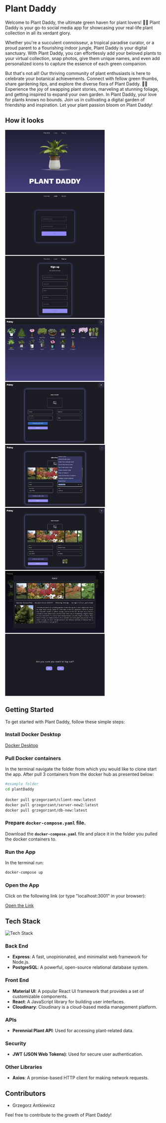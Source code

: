 # Plant Daddy

Welcome to Plant Daddy, the ultimate green haven for plant lovers! 🌿🌸 Plant Daddy is your go-to social media app for showcasing your real-life plant collection in all its verdant glory.

Whether you're a succulent connoisseur, a tropical paradise curator, or a proud parent to a flourishing indoor jungle, Plant Daddy is your digital sanctuary. With Plant Daddy, you can effortlessly add your beloved plants to your virtual collection, snap photos, give them unique names, and even add personalized icons to capture the essence of each green companion.

But that's not all! Our thriving community of plant enthusiasts is here to celebrate your botanical achievements. Connect with fellow green thumbs, share gardening tips, and explore the diverse flora of Plant Daddy. 🌼🌱 Experience the joy of swapping plant stories, marveling at stunning foliage, and getting inspired to expand your own garden. In Plant Daddy, your love for plants knows no bounds. Join us in cultivating a digital garden of friendship and inspiration. Let your plant passion bloom on Plant Daddy!

## How it looks
<img src='screens/Screenshot 2023-10-25 at 14.56.01.png' height=200> <img src='screens/Screenshot 2023-10-25 at 14.56.27.png' height=200> <img src='screens/Screenshot 2023-10-25 at 14.56.39.png' height=200> 
<img src='screens/Screenshot 2023-10-25 at 14.56.56.png' height=200>
<img src='screens/Screenshot 2023-10-25 at 14.57.09.png' height=200>
<img src='screens/Screenshot 2023-10-25 at 15.01.29.png' height=200>
<img src='screens/Screenshot 2023-10-25 at 15.01.46.png' height=200>
<img src='screens/Screenshot 2023-10-25 at 15.02.07.png'  height=200>
<img src='screens/Screenshot 2023-10-25 at 14.58.24.png' height=200>


## Getting Started

To get started with Plant Daddy, follow these simple steps:

### Install Docker Desktop

[Docker Desktop](https://www.docker.com/products/docker-desktop/)

### Pull Docker containers

In the terminal navigate the folder from which you would like to clone start the app. 
After pull 3 containers from the docker hub as presented below:

```bash
#example folder
cd plantDaddy

docker pull grzegorzant/client-new:latest
docker pull grzegorzant/server-new2:latest
docker pull grzegorzant/db-new:latest
```

### Prepare **`docker-compose.yaml`** file.

Download the **`docker-compose.yaml`** file and place it in the folder you pulled the docker containers to. 

### Run the App

In the terminal run:

```bash
docker-compose up
```

### Open the App

Click on the following link (or type "localhost:3001" in your browser):

[Open the Link](http://localhost:3001)


## Tech Stack

![Tech Stack](https://skillicons.dev/icons?i=js,react,postgres,express,nodejs,css,docker,materialui)

### Back End

- **Express**: A fast, unopinionated, and minimalist web framework for Node.js.
- **PostgreSQL**: A powerful, open-source relational database system.

### Front End

- **Material UI**: A popular React UI framework that provides a set of customizable components.
- **React**: A JavaScript library for building user interfaces.
- **Cloudinary**: Cloudinary is a cloud-based media management platform.

### APIs

- **Perennial Plant API**: Used for accessing plant-related data.

### Security

- **JWT (JSON Web Tokens)**: Used for secure user authentication.

### Other Libraries

- **Axios**: A promise-based HTTP client for making network requests.

## Contributors

- Grzegorz Antkiewicz

Feel free to contribute to the growth of Plant Daddy!
